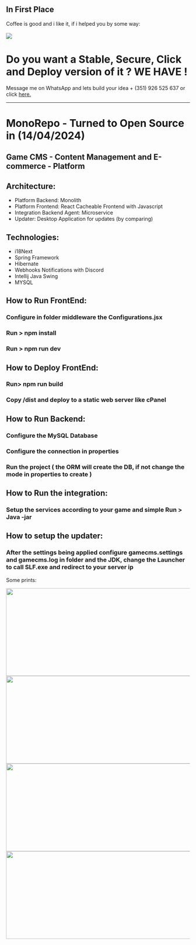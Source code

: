 ## In First Place
Coffee is good and i like it, if i helped you by some way:<br/><br/>
<a href="https://buymeacoffee.com/eliezerjg" target="_blank"><img src="https://img.shields.io/badge/-buy_me_a%C2%A0coffee-gray?logo=buy-me-a-coffee" /></a>

# Do you want a Stable, Secure, Click and Deploy version of it ? WE HAVE !
<p> Message me on WhatsApp and lets build your idea + (351) 926 525 637 or click <a href="https://wa.me/351926525637" target="_blank">here.</a></p> 
<hr/>

# MonoRepo - Turned to Open Source in (14/04/2024)
## Game CMS - Content Management and E-commerce - Platform

## Architecture:

* Platform Backend: Monolith
* Platform Frontend: React Cacheable Frontend with Javascript
* Integration Backend Agent: Microservice
* Updater: Desktop Application for updates (by comparing)

## Technologies:
* i18Next
* Spring Framework
* Hibernate
* Webhooks Notifications with Discord
* Intellij Java Swing
* MYSQL


## How to Run FrontEnd:
### Configure in folder middleware the Configurations.jsx
### Run > npm install
### Run > npm run dev

## How to Deploy FrontEnd:
### Run> npm run build
### Copy /dist and deploy to a static web server like cPanel


## How to Run Backend:
### Configure the MySQL Database
### Configure the connection in properties
### Run the project ( the ORM will create the DB, if not change the mode in properties to create )


## How to Run the integration:
### Setup the services according to your game and simple Run > Java -jar <jarname>



## How to setup the updater:
### After the settings being applied configure gamecms.settings and gamecms.log in folder and the JDK, change the Launcher to call SLF.exe and redirect to your server ip

Some prints:

<img src="https://i.postimg.cc/PdNn2HkV/website.jpg" width="720" height="240" />
<img src="https://i.postimg.cc/RhfRy018/updater2.jpg" width="720" height="240" />
<img src="https://i.postimg.cc/KZzVmDY9/website-2.jpg" width="720" height="240" />
<img src="https://i.postimg.cc/WNhfRGnM/website-3.jpg" width="720" height="240" />

